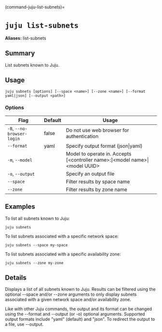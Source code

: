 (command-juju-list-subnets)=
# `juju list-subnets`
**Aliases:** list-subnets

## Summary
List subnets known to Juju.

## Usage
```juju subnets [options] [--space <name>] [--zone <name>] [--format yaml|json] [--output <path>]```

### Options
| Flag | Default | Usage |
| --- | --- | --- |
| `-B`, `--no-browser-login` | false | Do not use web browser for authentication |
| `--format` | yaml | Specify output format (json&#x7c;yaml) |
| `-m`, `--model` |  | Model to operate in. Accepts [&lt;controller name&gt;:]&lt;model name&gt;&#x7c;&lt;model UUID&gt; |
| `-o`, `--output` |  | Specify an output file |
| `--space` |  | Filter results by space name |
| `--zone` |  | Filter results by zone name |

## Examples

To list all subnets known to Juju:

    juju subnets

To list subnets associated with a specific network space:

    juju subnets --space my-space

To list subnets associated with a specific availability zone:

    juju subnets --zone my-zone


## Details
Displays a list of all subnets known to Juju. Results can be filtered
using the optional --space and/or --zone arguments to only display
subnets associated with a given network space and/or availability zone.

Like with other Juju commands, the output and its format can be changed
using the --format and --output (or -o) optional arguments. Supported
output formats include "yaml" (default) and "json". To redirect the
output to a file, use --output.